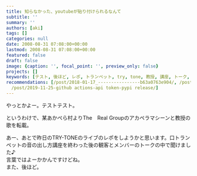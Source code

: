 ```yaml
---
title: 知らなかった、youtubeが貼り付けられるなんて
subtitle: ''
summary: ''
authors: [aki]
tags: []
categories: null
date: 2008-08-31 07:08:00+00:00
lastmod: 2008-08-31 07:08:00+00:00
featured: false
draft: false
image: {caption: '', focal_point: '', preview_only: false}
projects: []
keywords: [テスト, 後ほど, レポ, トランペット, try, tone, 教授, 講座, トーク, 昨日]
recommendations: [/post/2018-01-17_----------------b63a0763e904/, /post/2010-02-07-lian-ma-akaperakontesutonixing-tutekita/,
  /post/2019-11-25-github actions-api token-pypi release/]
---
```

やっとかよー。テストテスト。  
  
というわけで、某あかぺら村よりThe　Real Groupのアカペラマシーンと教授の歌を転載。  
  
  
あー、あとで昨日のTRY-TONEのライブのレポをしようかと思います。口トランペットの音の出し方講座を終わった後の観客とメンバーのトークの中で聞けました♪  
言葉ではよーかかんですけどね。  
また、後ほど。



